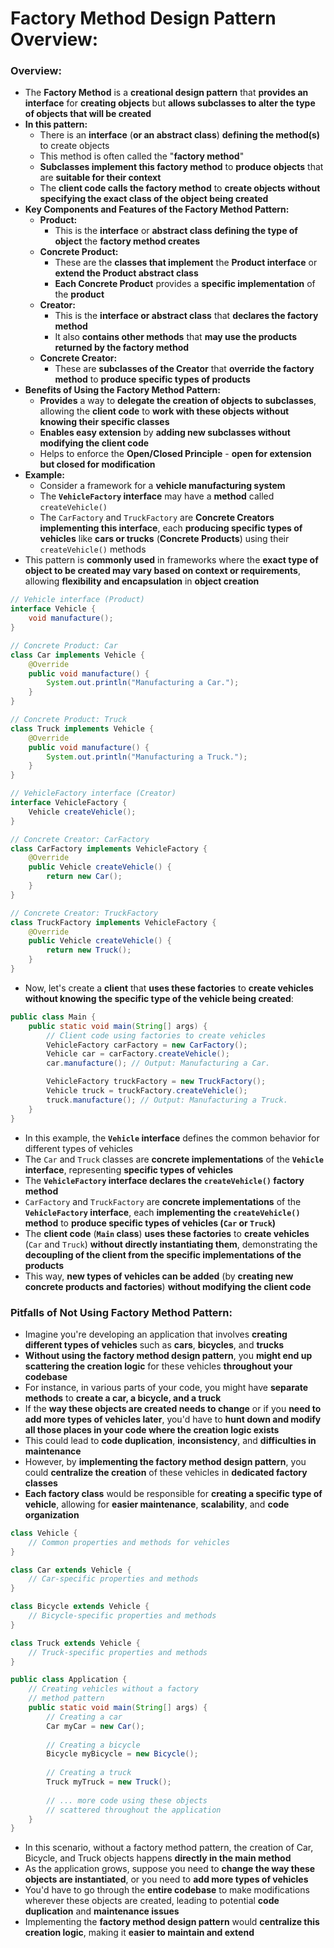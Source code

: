 # Factory Method Design Pattern Overview:

### Overview:
* The **Factory Method** is a **creational design pattern** that **provides an interface** for **creating objects** but 
  **allows subclasses to alter the type of objects that will be created**
* **In this pattern:**
  * There is an **interface** (**or an abstract class**) **defining the method(s)** to create objects
  * This method is often called the "**factory method**"
  * **Subclasses implement this factory method** to **produce objects** that are **suitable for their context**
  * The **client code calls the factory method** to **create objects without specifying the exact class of the object 
    being created**
* **Key Components and Features of the Factory Method Pattern:**
  * **Product:**
    * This is the **interface** or **abstract class defining the type of object** the **factory method creates**
  * **Concrete Product:**
    * These are the **classes that implement** the **Product interface** or **extend the Product abstract class**
    * **Each Concrete Product** provides a **specific implementation** of the **product**
  * **Creator:**
    * This is the **interface or abstract class** that **declares the factory method**
    * It also **contains other methods** that **may use the products returned by the factory method**
  * **Concrete Creator:**
    * These are **subclasses of the Creator** that **override the factory method** to **produce specific types of 
      products**
* **Benefits of Using the Factory Method Pattern:**
  * **Provides** a way to **delegate the creation of objects to subclasses**, allowing the **client code** to **work 
    with these objects without knowing their specific classes**
  * **Enables easy extension** by **adding new subclasses without modifying the client code**
  * Helps to enforce the **Open/Closed Principle** - **open for extension but closed for modification**
* **Example:**
  * Consider a framework for a **vehicle manufacturing system**
  * The **`VehicleFactory` interface** may have a **method** called `createVehicle()`
  * The `CarFactory` and `TruckFactory` are **Concrete Creators implementing this interface**, each **producing specific 
    types of vehicles** like **cars or trucks** (**Concrete Products**) using their `createVehicle()` methods
* This pattern is **commonly used** in frameworks where the **exact type of object to be created may vary based on 
  context or requirements**, allowing **flexibility and encapsulation** in **object creation**
```java
// Vehicle interface (Product)
interface Vehicle {
    void manufacture();
}

// Concrete Product: Car
class Car implements Vehicle {
    @Override
    public void manufacture() {
        System.out.println("Manufacturing a Car.");
    }
}

// Concrete Product: Truck
class Truck implements Vehicle {
    @Override
    public void manufacture() {
        System.out.println("Manufacturing a Truck.");
    }
}

// VehicleFactory interface (Creator)
interface VehicleFactory {
    Vehicle createVehicle();
}

// Concrete Creator: CarFactory
class CarFactory implements VehicleFactory {
    @Override
    public Vehicle createVehicle() {
        return new Car();
    }
}

// Concrete Creator: TruckFactory
class TruckFactory implements VehicleFactory {
    @Override
    public Vehicle createVehicle() {
        return new Truck();
    }
}
```
* Now, let's create a **client** that **uses these factories** to **create vehicles without knowing the specific type 
  of the vehicle being created**:
```java
public class Main {
    public static void main(String[] args) {
        // Client code using factories to create vehicles
        VehicleFactory carFactory = new CarFactory();
        Vehicle car = carFactory.createVehicle();
        car.manufacture(); // Output: Manufacturing a Car.

        VehicleFactory truckFactory = new TruckFactory();
        Vehicle truck = truckFactory.createVehicle();
        truck.manufacture(); // Output: Manufacturing a Truck.
    }
}
```
* In this example, the **`Vehicle` interface** defines the common behavior for different types of vehicles
* The `Car` and `Truck` classes are **concrete implementations** of the **`Vehicle` interface**, representing **specific 
  types of vehicles**
* The **`VehicleFactory` interface declares the `createVehicle()` factory method**
* `CarFactory` and `TruckFactory` are **concrete implementations** of the **`VehicleFactory` interface**, each 
  **implementing the `createVehicle()` method** to **produce specific types of vehicles (`Car` or `Truck`)**
* The **client code** (**`Main` class**) **uses these factories** to **create vehicles** (`Car` and `Truck`) **without 
  directly instantiating them**, demonstrating the **decoupling of the client from the specific implementations of the 
  products**
* This way, **new types of vehicles can be added** (by **creating new concrete products and factories**) **without 
  modifying the client code**

### Pitfalls of Not Using Factory Method Pattern:
* Imagine you're developing an application that involves **creating different types of vehicles** such as **cars**, 
  **bicycles**, and **trucks**
* **Without using the factory method design pattern**, you **might end up scattering the creation logic** for these vehicles
  **throughout your codebase**
* For instance, in various parts of your code, you might have **separate methods** to **create a car, a bicycle, and a 
  truck**
* If the **way these objects are created needs to change** or if you **need to add more types of vehicles later**, you'd 
  have to **hunt down and modify all those places in your code where the creation logic exists**
* This could lead to **code duplication**, **inconsistency**, and **difficulties in maintenance**
* However, by **implementing the factory method design pattern**, you could **centralize the creation** of these 
  vehicles in **dedicated factory classes**
* **Each factory class** would be responsible for **creating a specific type of vehicle**, allowing for **easier 
  maintenance**, **scalability**, and **code organization**
```java
class Vehicle {
    // Common properties and methods for vehicles
}

class Car extends Vehicle {
    // Car-specific properties and methods
}

class Bicycle extends Vehicle {
    // Bicycle-specific properties and methods
}

class Truck extends Vehicle {
    // Truck-specific properties and methods
}

public class Application {
    // Creating vehicles without a factory 
    // method pattern
    public static void main(String[] args) {
        // Creating a car
        Car myCar = new Car(); 
        
        // Creating a bicycle
        Bicycle myBicycle = new Bicycle();
        
        // Creating a truck
        Truck myTruck = new Truck();
        
        // ... more code using these objects 
        // scattered throughout the application
    }
}
```
* In this scenario, without a factory method pattern, the creation of Car, Bicycle, and Truck objects happens 
  **directly in the main method**
* As the application grows, suppose you need to **change the way these objects are instantiated**, or you need to 
  **add more types of vehicles**
* You'd have to go through the **entire codebase** to make modifications wherever these objects are created, leading to 
  potential **code duplication** and **maintenance issues**
* Implementing the **factory method design pattern** would **centralize this creation logic**, making it **easier to 
  maintain and extend**


